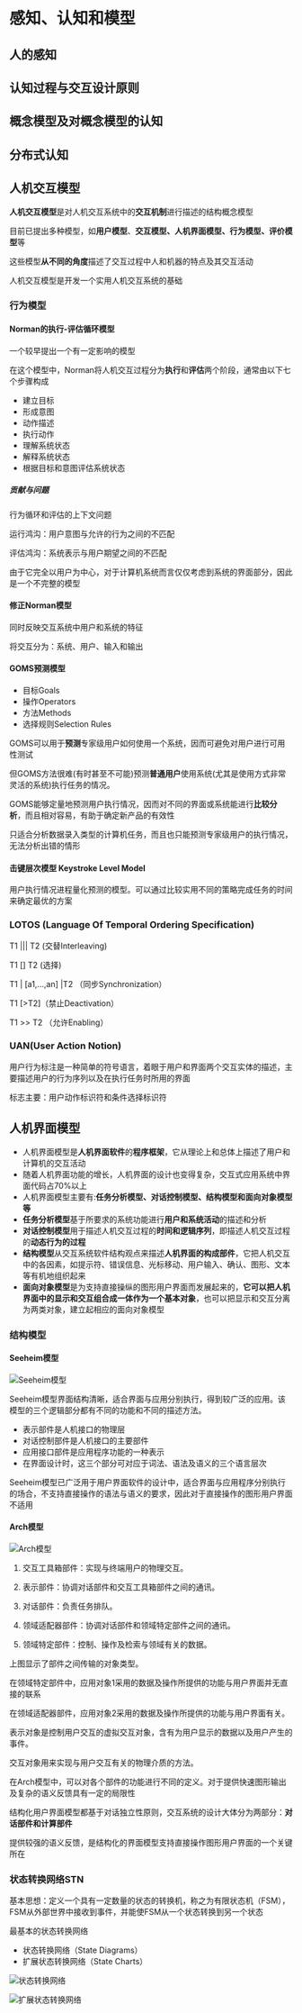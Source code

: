 # 感知、认知和模型

## 人的感知

## 认知过程与交互设计原则

## 概念模型及对概念模型的认知

## 分布式认知

## 人机交互模型

**人机交互模型**是对人机交互系统中的**交互机制**进行描述的结构概念模型

目前已提出多种模型，如**用户模型**、**交互模型、人机界面模型、行为模型、评价模型**等

这些模型**从不同的角度**描述了交互过程中人和机器的特点及其交互活动

人机交互模型是开发一个实用人机交互系统的基础

### 行为模型

#### Norman的执行-评估循环模型

一个较早提出一个有一定影响的模型

在这个模型中，Norman将人机交互过程分为**执行**和**评估**两个阶段，通常由以下七个步骤构成

- 建立目标
- 形成意图
- 动作描述
- 执行动作
- 理解系统状态
- 解释系统状态
- 根据目标和意图评估系统状态 

##### 贡献与问题

行为循环和评估的上下文问题

运行鸿沟：用户意图与允许的行为之间的不匹配 

评估鸿沟：系统表示与用户期望之间的不匹配

由于它完全以用户为中心，对于计算机系统而言仅仅考虑到系统的界面部分，因此是一个不完整的模型

#### 修正Norman模型

同时反映交互系统中用户和系统的特征

将交互分为：系统、用户、输入和输出

#### GOMS预测模型

- 目标Goals
- 操作Operators
- 方法Methods
- 选择规则Selection Rules

GOMS可以用于**预测**专家级用户如何使用一个系统，因而可避免对用户进行可用性测试

但GOMS方法很难(有时甚至不可能)预测**普通用户**使用系统(尤其是使用方式非常灵活的系统)执行任务的情况。

GOMS能够定量地预测用户执行情况，因而对不同的界面或系统能进行**比较分析**，而且相对容易，有助于确定新产品的有效性 

只适合分析数据录入类型的计算机任务，而且也只能预测专家级用户的执行情况，无法分析出错的情形

#### 击键层次模型 Keystroke Level Model

用户执行情况进程量化预测的模型。可以通过比较实用不同的策略完成任务的时间来确定最优的方案



### LOTOS (Language Of Temporal Ordering Specification)

T1 ||| T2 (交替Interleaving)

T1 [] T2 (选择)

T1 | [a1,...,an] |T2 （同步Synchronization）

T1 [>T2]（禁止Deactivation）

T1 >> T2 （允许Enabling）

### UAN(User Action Notion)

用户行为标注是一种简单的符号语言，着眼于用户和界面两个交互实体的描述，主要描述用户的行为序列以及在执行任务时所用的界面

标志主要：用户动作标识符和条件选择标识符

## 人机界面模型

- 人机界面模型是**人机界面软件**的**程序框架**，它从理论上和总体上描述了用户和计算机的交互活动
- 随着人机界面功能的增长，人机界面的设计也变得复杂，交互式应用系统中界面代码占70%以上
- 人机界面模型主要有:**任务分析模型、对话控制模型、结构模型和面向对象模型等**
- **任务分析模型**基于所要求的系统功能进行**用户和系统活动**的描述和分析
- **对话控制模型**用于描述人机交互过程的**时间和逻辑序列**，即描述人机交互过程的**动态行为的过程** 
- **结构模型**从交互系统软件结构观点来描述**人机界面的构成部件**，它把人机交互中的各因素，如提示符、错误信息、光标移动、用户输入、确认、图形、文本等有机地组织起来
- **面向对象模型**是为支持直接操纵的图形用户界面而发展起来的，**它可以把人机界面中的显示和交互组合成一体作为一个基本对象**，也可以把显示和交互分离为两类对象，建立起相应的面向对象模型

### 结构模型

#### Seeheim模型

![Seeheim模型](感知、认识和模型.assets/Seeheim模型.png)

Seeheim模型界面结构清晰，适合界面与应用分别执行，得到较广泛的应用。该模型的三个逻辑部分都有不同的功能和不同的描述方法。

- 表示部件是人机接口的物理层
- 对话控制部件是人机接口的主要部件
- 应用接口部件是应用程序功能的一种表示
- 在界面设计时，这三个部分可对应于词法、语法及语义的三个语言层次

Seeheim模型已广泛用于用户界面软件的设计中，适合界面与应用程序分别执行的场合，不支持直接操作的语法与语义的要求，因此对于直接操作的图形用户界面不适用

#### Arch模型

![Arch模型](感知、认识和模型.assets/Arch模型.png)

1. 交互工具箱部件：实现与终端用户的物理交互。

2. 表示部件：协调对话部件和交互工具箱部件之间的通讯。

3. 对话部件：负责任务排队。

4. 领域适配器部件：协调对话部件和领域特定部件之间的通讯。

5. 领域特定部件：控制、操作及检索与领域有关的数据。

上图显示了部件之间传输的对象类型。

在领域特定部件中，应用对象1采用的数据及操作所提供的功能与用户界面并无直接的联系

在领域适配器部件，应用对象2采用的数据及操作所提供的功能与用户界面有关。

表示对象是控制用户交互的虚拟交互对象，含有为用户显示的数据以及用户产生的事件。

交互对象用来实现与用户交互有关的物理介质的方法。

在Arch模型中，可以对各个部件的功能进行不同的定义。对于提供快速图形输出及复杂的语义反馈具有一定的局限性

结构化用户界面模型都基于对话独立性原则，交互系统的设计大体分为两部分：**对话部件和计算部件**

提供较强的语义反馈，是结构化的界面模型支持直接操作图形用户界面的一个关键所在

### 状态转换网络STN

基本思想：定义一个具有一定数量的状态的转换机，称之为有限状态机（FSM），FSM从外部世界中接收到事件，并能使FSM从一个状态转换到另一个状态

最基本的状态转换网络

- 状态转换网络（State Diagrams）
- 扩展状态转换网络（State Charts）

![状态转换网络](感知、认识和模型.assets/image-20200927092503547.png)

![扩展状态转换网络](感知、认识和模型.assets/扩展状态转换网络.png)